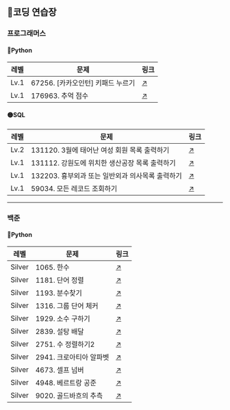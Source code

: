 ## 📃코딩 연습장

### 프로그래머스
#### 🔵Python
|레벨|문제|링크|
| ----- | ----- | -----| 
|Lv.1|67256. [카카오인턴] 키패드 누르기|[↗️](프로그래머스/1/67256. ［카카오 인턴］ 키패드 누르기)|
|Lv.1|176963. 추억 점수|[↗️](프로그래머스/1/176963. 추억 점수)|

#### 🟡SQL
|레벨|문제|링크|
| ----- | ----- |-----| 
|Lv.2|131120. 3월에 태어난 여성 회원 목록 출력하기|[↗️](프로그래머스/2/131120. 3월에 태어난 여성 회원 목록 출력하기)|
|Lv.1|131112. 강원도에 위치한 생산공장 목록 출력하기|[↗️](프로그래머스/1/131112. 강원도에 위치한 생산공장 목록 출력하기)|
|Lv.1|132203. 흉부외과 또는 일반외과 의사목록 출력하기|[↗️](프로그래머스/1/132203. 흉부외과 또는 일반외과 의사 목록 출력하기)|
|Lv.1|59034. 모든 레코드 조회하기|[↗️](프로그래머스/1/59034. 모든 레코드 조회하기)|

---

### 백준
#### 🔵Python
|레벨|문제|링크|
|-----|-----|-----|
|Silver|1065. 한수|[↗️](백준/Silver/1065. 한수)|
|Silver|1181. 단어 정렬|[↗️](백준/Silver/1181. 단어 정렬)|
|Silver|1193. 분수찾기|[↗️](백준/Silver/1193. 분수찾기)|
|Silver|1316. 그룹 단어 체커|[↗️](백준/Silver/1316. 그룹 단어 체커)|
|Silver|1929. 소수 구하기|[↗️](백준/Silver/1929. 소수 구하기)|
|Silver|2839. 설탕 배달|[↗️](백준/Silver/2839. 설탕 배달)|
|Silver|2751. 수 정렬하기2|[↗️](백준/Silver/2751. 수 정렬하기 2)|
|Silver|2941. 크로아티아 알파벳|[↗️](백준/Silver/2941. 크로아티아 알파벳)|
|Silver|4673. 셀프 넘버|[↗️](백준/Silver/4673. 셀프 넘버)|
|Silver|4948. 베르트랑 공준|[↗️](백준/Silver/4948. 베르트랑 공준)|
|Silver|9020. 골드바흐의 추측|[↗️](백준/Silver/9020. 골드바흐의 추측)|



